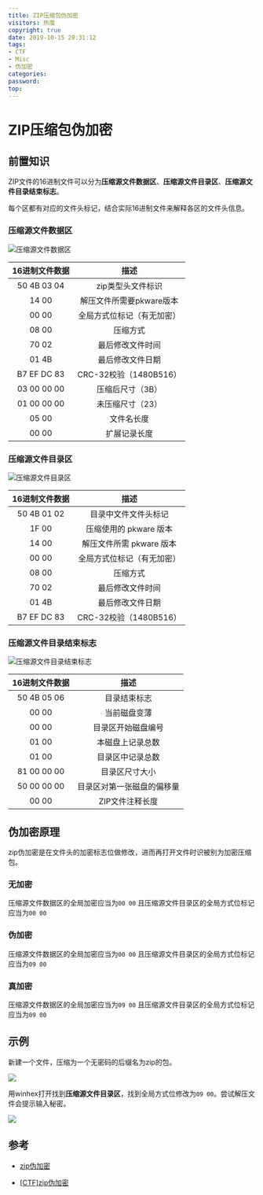 ```yaml
---
title: ZIP压缩包伪加密
visitors: 热度
copyright: true
date: 2019-10-15 20:31:12
tags:
- CTF
- Misc
- 伪加密
categories:
password:
top:
---
```


# ZIP压缩包伪加密

## 前置知识

ZIP文件的16进制文件可以分为**压缩源文件数据区**、**压缩源文件目录区**、**压缩源文件目录结束标志**。

每个区都有对应的文件头标记，结合实际16进制文件来解释各区的文件头信息。

### 压缩源文件数据区

![压缩源文件数据区](https://img-blog.csdn.net/20170801022644776?watermark/2/text/aHR0cDovL2Jsb2cuY3Nkbi5uZXQva2Fqd2Vi/font/5a6L5L2T/fontsize/400/fill/I0JBQkFCMA==/dissolve/70/gravity/SouthEast)

| 16进制文件数据 |            描述            |
| :------------: | :------------------------: |
|  50 4B 03 04   |     zip类型头文件标识      |
|     14 00      |  解压文件所需要pkware版本  |
|     00 00      | 全局方式位标记（有无加密） |
|     08 00      |          压缩方式          |
|     70 02      |      最后修改文件时间      |
|     01 4B      |      最后修改文件日期      |
|  B7 EF DC 83   |   CRC-32校验（1480B516）   |
|  03 00 00 00   |      压缩后尺寸（3B）      |
|  01 00 00 00   |      未压缩尺寸（23）      |
|     05 00      |         文件名长度         |
|     00 00      |        扩展记录长度        |



### 压缩源文件目录区

![压缩源文件目录区](https://img-blog.csdn.net/20170801022729323?watermark/2/text/aHR0cDovL2Jsb2cuY3Nkbi5uZXQva2Fqd2Vi/font/5a6L5L2T/fontsize/400/fill/I0JBQkFCMA==/dissolve/70/gravity/SouthEast)

| 16进制文件数据 |            描述            |
| :------------: | :------------------------: |
|  50 4B 01 02   |    目录中文件文件头标记    |
|     1F 00      |   压缩使用的 pkware 版本   |
|     14 00      |  解压文件所需 pkware 版本  |
|     00 00      | 全局方式位标记（有无加密） |
|     08 00      |          压缩方式          |
|     70 02      |      最后修改文件时间      |
|     01 4B      |      最后修改文件日期      |
|  B7 EF DC 83   |   CRC-32校验（1480B516）   |



### 压缩源文件目录结束标志

![压缩源文件目录结束标志](https://i.loli.net/2019/10/15/6L8p9sxDwemQHUI.png)

| 16进制文件数据 |            描述            |
| :------------: | :------------------------: |
|  50 4B 05 06   |        目录结束标志        |
|     00 00      |        当前磁盘变薄        |
|     00 00      |     目录区开始磁盘编号     |
|     01 00      |      本磁盘上记录总数      |
|     01 00      |      目录区中记录总数      |
|  81 00 00 00   |       目录区尺寸大小       |
|  50 00 00 00   | 目录区对第一张磁盘的偏移量 |
|     00 00      |      ZIP文件注释长度       |



## 伪加密原理

zip伪加密是在文件头的加密标志位做修改，进而再打开文件时识被别为加密压缩包。

### 无加密

压缩源文件数据区的全局加密应当为`00 00`
且压缩源文件目录区的全局方式位标记应当为`00 00`

### 伪加密

压缩源文件数据区的全局加密应当为`00 00`
且压缩源文件目录区的全局方式位标记应当为`09 00`

### 真加密

压缩源文件数据区的全局加密应当为`09 00`
且压缩源文件目录区的全局方式位标记应当为`09 00`



## 示例

新建一个文件，压缩为一个无密码的后缀名为zip的包。

![](https://i.loli.net/2019/10/15/5NObJMkrma3PpIV.png)

用winhex打开找到**压缩源文件目录区**，找到全局方式位修改为``09 00``。尝试解压文件会提示输入秘密。

 ![](https://i.loli.net/2019/10/15/TpdSQ5XtU1hDy6L.png)

## 参考

* [zip伪加密](<https://blog.csdn.net/ETF6996/article/details/51946250>)

* [[CTF]zip伪加密](<https://blog.csdn.net/kajweb/article/details/76474476>)